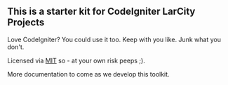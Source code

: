 ## This is a starter kit for CodeIgniter LarCity Projects

Love CodeIgniter? You could use it too. Keep with you like. Junk what you don't. 

Licensed via [MIT](LICENSE.txt) so - at your own risk peeps ;). 

More documentation to come as we develop this toolkit. 